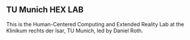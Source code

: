 ## TU Munich HEX LAB

This is the Human-Centered Computing and Extended Reality Lab at the Klinikum rechts der Isar, TU Munich, led by Daniel Roth.
